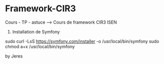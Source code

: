 # Framework-CIR3
Cours - TP - astuce --> Cours de framework CIR3 ISEN

1. Installation de Symfony

sudo curl -LsS https://symfony.com/installer -o /usr/local/bin/symfony
sudo chmod a+x /usr/local/bin/symfony

by Jeres
